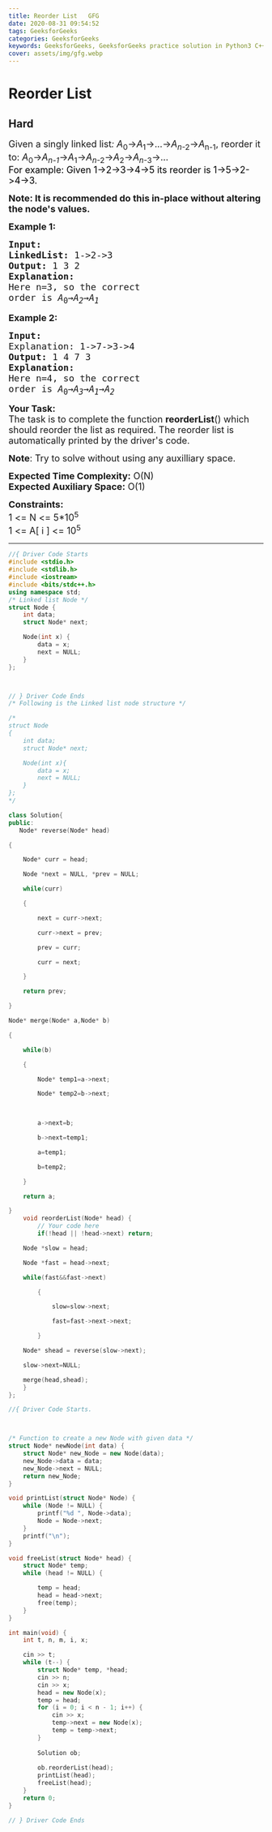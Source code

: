 ```yaml
---
title: Reorder List   GFG
date: 2020-08-31 09:54:52
tags: GeeksforGeeks
categories: GeeksforGeeks
keywords: GeeksforGeeks, GeeksforGeeks practice solution in Python3 C++ Java, Reorder List - GFG solution
cover: assets/img/gfg.webp
---
```



# Reorder List
## Hard
<div class="problems_problem_content__Xm_eO"><p><span style="font-size:18px">Given a singly linked list<em>: A</em><sub>0</sub>→<em>A</em><sub>1</sub>→...→<em>A</em><sub><em>n</em>-2</sub>→<em>A</em><sub>n-1</sub>, reorder it to: <em>A</em><sub>0</sub>→<em>A</em><sub><em>n-1</em></sub>→<em>A</em><sub>1</sub>→<em>A</em><sub><em>n</em>-2</sub>→<em>A</em><sub>2</sub>→<em>A</em><sub><em>n</em>-3</sub>→...</span><br>
<span style="font-size:18px"><span style="color:#000000">For example: Given 1-&gt;2-&gt;3-&gt;4-&gt;5 its reorder is 1-&gt;5-&gt;2-&gt;4-&gt;3.</span></span></p>

<p><span style="font-size:18px"><strong>Note: It is recommended do this in-place without altering the node's&nbsp;values.</strong></span></p>

<p><strong><span style="font-size:18px">Example 1:</span></strong></p>

<pre><span style="font-size:18px"><strong>Input:
</strong><strong>LinkedList:</strong> 1-&gt;2-&gt;3
<strong>Output: </strong>1 3 2
<strong>Explanation:
</strong>Here n=3, so the correct
order is<em> A</em><sub>0</sub>→<em>A</em><sub><em>2</em></sub>→<em>A</em><sub><em>1</em></sub></span></pre>

<p><strong><span style="font-size:18px">Example 2:</span></strong></p>

<pre><strong><span style="font-size:18px">Input:
</span></strong><span style="font-size:18px">Explanation: 1-&gt;7-&gt;3-&gt;4
<strong>Output: </strong>1 4 7 3
<strong>Explanation:
</strong>Here n=4, so the correct
order is<em> A</em><sub>0</sub>→<em>A</em><sub><em>3</em></sub>→<em>A</em><sub><em>1</em></sub>→<em>A</em><sub><em>2</em></sub></span></pre>

<p><span style="font-size:18px"><strong>Your Task:</strong><br>
The task is to complete the function <strong>reorderList</strong>() which should reorder the list as required. The reorder list is automatically printed by the driver's code.</span></p>

<p><span style="font-size:18px"><strong>Note</strong>: Try to solve without using any auxilliary space.</span></p>

<p><span style="font-size:18px"><strong>Expected Time Complexity:</strong>&nbsp;O(N)<br>
<strong>Expected Auxiliary Space:</strong>&nbsp;O(1)</span></p>

<p><span style="font-size:18px"><strong>Constraints:</strong><br>
1 &lt;= N &lt;= 5*10<sup>5</sup><br>
1 &lt;= A[ i ]&nbsp;&lt;= 10<sup>5</sup></span></p>
</div>

---




```cpp
//{ Driver Code Starts
#include <stdio.h>
#include <stdlib.h>
#include <iostream>
#include <bits/stdc++.h>
using namespace std;
/* Linked list Node */
struct Node {
    int data;
    struct Node* next;

    Node(int x) {
        data = x;
        next = NULL;
    }
};



// } Driver Code Ends
/* Following is the Linked list node structure */

/*
struct Node
{
    int data;
    struct Node* next;

    Node(int x){
        data = x;
        next = NULL;
    }
};
*/

class Solution{ 
public:
   Node* reverse(Node* head)

{

    Node* curr = head;

    Node *next = NULL, *prev = NULL;

    while(curr)

    {

        next = curr->next;

        curr->next = prev;

        prev = curr;

        curr = next;

    }

    return prev;

}

Node* merge(Node* a,Node* b)

{

    while(b)

    {

        Node* temp1=a->next;

        Node* temp2=b->next;

        

        a->next=b;

        b->next=temp1;

        a=temp1;

        b=temp2;

    }

    return a;

}
    void reorderList(Node* head) {
        // Your code here
        if(!head || !head->next) return;

    Node *slow = head;

    Node *fast = head->next;

    while(fast&&fast->next)

        {

            slow=slow->next;

            fast=fast->next->next;

        }

    Node* shead = reverse(slow->next);

    slow->next=NULL;

    merge(head,shead);
    }
};

//{ Driver Code Starts.



/* Function to create a new Node with given data */
struct Node* newNode(int data) {
    struct Node* new_Node = new Node(data);
    new_Node->data = data;
    new_Node->next = NULL;
    return new_Node;
}

void printList(struct Node* Node) {
    while (Node != NULL) {
        printf("%d ", Node->data);
        Node = Node->next;
    }
    printf("\n");
}

void freeList(struct Node* head) {
    struct Node* temp;
    while (head != NULL) {

        temp = head;
        head = head->next;
        free(temp);
    }
}

int main(void) {
    int t, n, m, i, x;

    cin >> t;
    while (t--) {
        struct Node* temp, *head;
        cin >> n;
        cin >> x;
        head = new Node(x);
        temp = head;
        for (i = 0; i < n - 1; i++) {
            cin >> x;
            temp->next = new Node(x);
            temp = temp->next;
        }
        
        Solution ob;
        
        ob.reorderList(head);
        printList(head);
        freeList(head);
    }
    return 0;
}

// } Driver Code Ends
```
